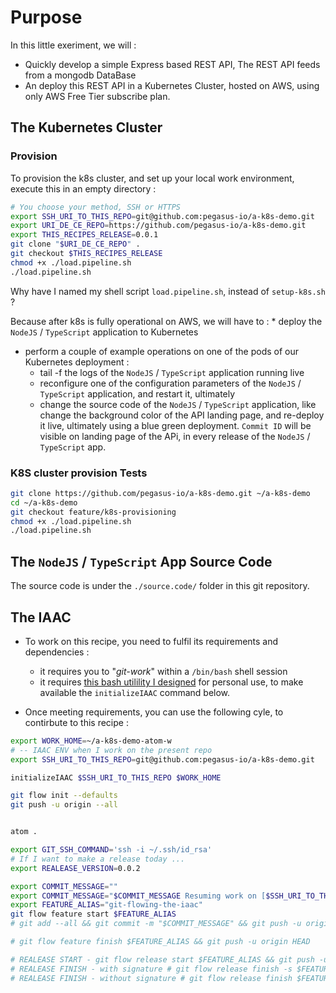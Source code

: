 # Purpose

In this little exeriment, we will :
* Quickly develop a simple Express based REST API, The REST API feeds from a mongodb DataBase
* An deploy this REST API in a Kubernetes Cluster, hosted on AWS, using only AWS Free Tier subscribe plan.


## The Kubernetes Cluster



### Provision

To provision the k8s cluster, and set up your local work environment, execute this in an empty directory :

```bash
# You choose your method, SSH or HTTPS
export SSH_URI_TO_THIS_REPO=git@github.com:pegasus-io/a-k8s-demo.git
export URI_DE_CE_REPO=https://github.com/pegasus-io/a-k8s-demo.git
export THIS_RECIPES_RELEASE=0.0.1
git clone "$URI_DE_CE_REPO" .
git checkout $THIS_RECIPES_RELEASE
chmod +x ./load.pipeline.sh
./load.pipeline.sh

```

Why have I named my shell script `load.pipeline.sh`, instead of `setup-k8s.sh` ?

Because after k8s is fully operational on AWS, we will have to :
* deploy the `NodeJS` / `TypeScript` application to Kubernetes
* perform a couple of example operations on one of the pods of our Kubernetes deployment :
  * tail -f the logs of the `NodeJS` / `TypeScript` application running live
  * reconfigure one of the configuration parameters of the `NodeJS` / `TypeScript` application, and restart it, ultimately
  * change the source code of the `NodeJS` / `TypeScript` application, like change the background color of the API landing page, and re-deploy it live, ultimately using a blue green deployment. `Commit ID` will be visible on landing page of the APi, in every release of the `NodeJS` / `TypeScript` app.


### K8S cluster provision Tests

```bash
git clone https://github.com/pegasus-io/a-k8s-demo.git ~/a-k8s-demo
cd ~/a-k8s-demo
git checkout feature/k8s-provisioning
chmod +x ./load.pipeline.sh
./load.pipeline.sh

```

## The `NodeJS` / `TypeScript` App Source Code

The source code is under the `./source.code/` folder in this git repository.

## The IAAC

* To work on this recipe, you need to fulfil its requirements and dependencies :
  * it requires you to "_git-work_" within a `/bin/bash` shell session
  * it requires [this bash utilility I designed](https://github.com/pegasus-io/ever-better-iaac/releases/0.0.1) for personal use, to make available the `initializeIAAC` command below.

* Once meeting requirements, you can use the following cyle, to contirbute to this recipe :

```bash
export WORK_HOME=~/a-k8s-demo-atom-w
# -- IAAC ENV when I work on the present repo
export SSH_URI_TO_THIS_REPO=git@github.com:pegasus-io/a-k8s-demo.git

initializeIAAC $SSH_URI_TO_THIS_REPO $WORK_HOME

git flow init --defaults
git push -u origin --all


atom .

export GIT_SSH_COMMAND='ssh -i ~/.ssh/id_rsa'
# If I want to make a release today ...
export REALEASE_VERSION=0.0.2

export COMMIT_MESSAGE=""
export COMMIT_MESSAGE="$COMMIT_MESSAGE Resuming work on [$SSH_URI_TO_THIS_REPO]"
export FEATURE_ALIAS="git-flowing-the-iaac"
git flow feature start $FEATURE_ALIAS
# git add --all && git commit -m "$COMMIT_MESSAGE" && git push -u origin HEAD

# git flow feature finish $FEATURE_ALIAS && git push -u origin HEAD

# REALEASE START - git flow release start $FEATURE_ALIAS && git push -u origin HEAD
# REALEASE FINISH - with signature # git flow release finish -s $FEATURE_ALIAS && git push -u origin HEAD
# REALEASE FINISH - without signature # git flow release finish $FEATURE_ALIAS && git push -u origin HEAD

```
